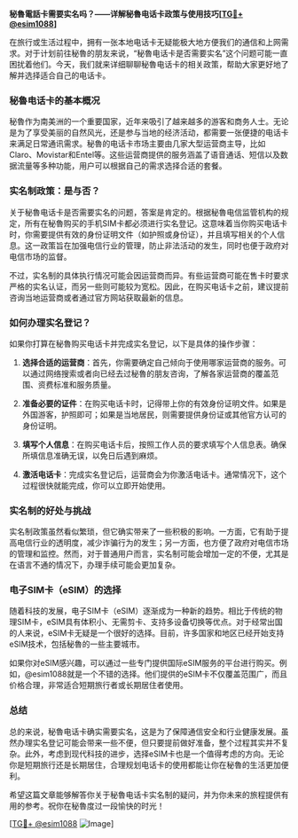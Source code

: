 **秘魯電話卡需要实名吗？——详解秘魯电话卡政策与使用技巧[[TG💪+ @esim1088](https://t.me/s/esim1088)]**

在旅行或生活过程中，拥有一张本地电话卡无疑能极大地方便我们的通信和上网需求。对于计划前往秘魯的朋友来说，“秘魯电话卡是否需要实名”这个问题可能一直困扰着他们。今天，我们就来详细聊聊秘魯电话卡的相关政策，帮助大家更好地了解并选择适合自己的电话卡。

### 秘魯电话卡的基本概况

秘魯作为南美洲的一个重要国家，近年来吸引了越来越多的游客和商务人士。无论是为了享受美丽的自然风光，还是参与当地的经济活动，都需要一张便捷的电话卡来满足日常通讯需求。秘魯的电话卡市场主要由几家大型运营商主导，比如Claro、Movistar和Entel等。这些运营商提供的服务涵盖了语音通话、短信以及数据流量等多种功能，用户可以根据自己的需求选择合适的套餐。

### 实名制政策：是与否？

关于秘魯电话卡是否需要实名的问题，答案是肯定的。根据秘魯电信监管机构的规定，所有在秘魯购买的手机SIM卡都必须进行实名登记。这意味着当你购买电话卡时，你需要提供有效的身份证明文件（如护照或身份证），并且填写相关的个人信息。这一政策旨在加强电信行业的管理，防止非法活动的发生，同时也便于政府对电信市场的监督。

不过，实名制的具体执行情况可能会因运营商而异。有些运营商可能在售卡时要求严格的实名认证，而另一些则可能较为宽松。因此，在购买电话卡之前，建议提前咨询当地运营商或者通过官方网站获取最新的信息。

### 如何办理实名登记？

如果你打算在秘魯购买电话卡并完成实名登记，以下是具体的操作步骤：

1. **选择合适的运营商**：首先，你需要确定自己倾向于使用哪家运营商的服务。可以通过网络搜索或者向已经去过秘魯的朋友咨询，了解各家运营商的覆盖范围、资费标准和服务质量。

2. **准备必要的证件**：在购买电话卡时，记得带上你的有效身份证明文件。如果是外国游客，护照即可；如果是当地居民，则需要提供身份证或其他官方认可的身份证明。

3. **填写个人信息**：在购买电话卡后，按照工作人员的要求填写个人信息表。确保所填信息准确无误，以免日后遇到麻烦。

4. **激活电话卡**：完成实名登记后，运营商会为你激活电话卡。通常情况下，这个过程很快就能完成，你可以立即开始使用。

### 实名制的好处与挑战

实名制政策虽然看似繁琐，但它确实带来了一些积极的影响。一方面，它有助于提高电信行业的透明度，减少诈骗行为的发生；另一方面，也方便了政府对电信市场的管理和监控。然而，对于普通用户而言，实名制可能会增加一定的不便，尤其是在语言不通的情况下，办理手续可能会更加复杂。

### 电子SIM卡（eSIM）的选择

随着科技的发展，电子SIM卡（eSIM）逐渐成为一种新的趋势。相比于传统的物理SIM卡，eSIM具有体积小、无需剪卡、支持多设备切换等优点。对于经常出国的人来说，eSIM卡无疑是一个很好的选择。目前，许多国家和地区已经开始支持eSIM技术，包括秘魯的一些主要城市。

如果你对eSIM感兴趣，可以通过一些专门提供国际eSIM服务的平台进行购买。例如，@esim1088就是一个不错的选择。他们提供的eSIM卡不仅覆盖范围广，而且价格合理，非常适合短期旅行者或长期居住者使用。

### 总结

总的来说，秘魯电话卡确实需要实名，这是为了保障通信安全和行业健康发展。虽然办理实名登记可能会带来一些不便，但只要提前做好准备，整个过程其实并不复杂。此外，考虑到现代科技的进步，选择eSIM卡也是一个值得考虑的方向。无论你是短期旅行还是长期居住，合理规划电话卡的使用都能让你在秘魯的生活更加便利。

希望这篇文章能够解答你关于秘魯电话卡实名制的疑问，并为你未来的旅程提供有用的参考。祝你在秘魯度过一段愉快的时光！

[[TG💪+ @esim1088](https://t.me/s/esim1088) ![Image](https://i.postimg.cc/4NQfJmqS/Snipaste-2025-05-13-00-14-12.png)]